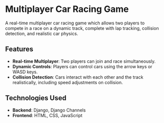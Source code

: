 # Multiplayer Car Racing Game

A real-time multiplayer car racing game which allows two players to compete in a race on a dynamic track, complete with lap tracking, collision detection, and realistic car physics.

## Features

- **Real-time Multiplayer**: Two players can join and race simultaneously.
- **Dynamic Controls**: Players can control cars using the arrow keys or WASD keys.
- **Collision Detection**: Cars interact with each other and the track realistically, including speed adjustments on collision.

## Technologies Used

- **Backend**: Django, Django Channels
- **Frontend**: HTML, CSS, JavaScript
